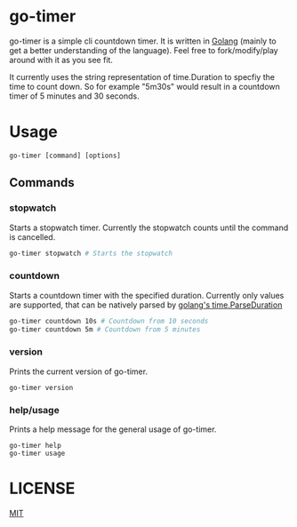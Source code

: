 # go-timer

go-timer is a simple cli countdown timer. It is written in [Golang](https://golang.org/) (mainly to get a better understanding of the language). Feel free to fork/modify/play around with it as you see fit.

It currently uses the string representation of time.Duration to specfiy the time to count down. So for example "5m30s" would result in a countdown timer of 5 minutes and 30 seconds.

# Usage

```
go-timer [command] [options]
```

## Commands

### stopwatch

Starts a stopwatch timer. Currently the stopwatch counts until the command is cancelled.

```bash
go-timer stopwatch # Starts the stopwatch
```

### countdown

Starts a countdown timer with the specified duration. Currently only values are supported, that can be natively parsed by [golang's time.ParseDuration](https://golang.org/pkg/time/#ParseDuration)

```bash
go-timer countdown 10s # Countdown from 10 seconds
go-timer countdown 5m # Countdown from 5 minutes
```

### version

Prints the current version of go-timer.

```
go-timer version
```

### help/usage

Prints a help message for the general usage of go-timer.

```
go-timer help
go-timer usage
```

# LICENSE

[MIT](https://choosealicense.com/licenses/mit/)
